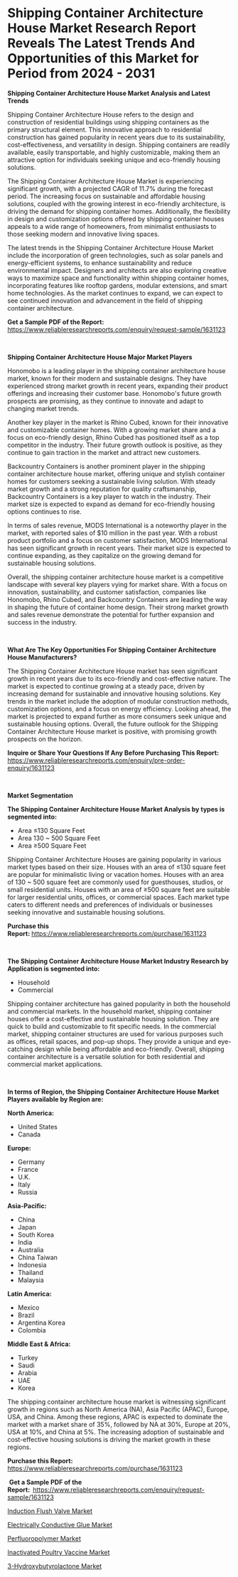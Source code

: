 <p><h1>Shipping Container Architecture House Market Research Report Reveals The Latest Trends And Opportunities of this Market for Period from 2024 - 2031</h1></p><p><strong>Shipping Container Architecture House Market Analysis and Latest Trends</strong></p>
<p><p>Shipping Container Architecture House refers to the design and construction of residential buildings using shipping containers as the primary structural element. This innovative approach to residential construction has gained popularity in recent years due to its sustainability, cost-effectiveness, and versatility in design. Shipping containers are readily available, easily transportable, and highly customizable, making them an attractive option for individuals seeking unique and eco-friendly housing solutions.</p><p>The Shipping Container Architecture House Market is experiencing significant growth, with a projected CAGR of 11.7% during the forecast period. The increasing focus on sustainable and affordable housing solutions, coupled with the growing interest in eco-friendly architecture, is driving the demand for shipping container homes. Additionally, the flexibility in design and customization options offered by shipping container houses appeals to a wide range of homeowners, from minimalist enthusiasts to those seeking modern and innovative living spaces.</p><p>The latest trends in the Shipping Container Architecture House Market include the incorporation of green technologies, such as solar panels and energy-efficient systems, to enhance sustainability and reduce environmental impact. Designers and architects are also exploring creative ways to maximize space and functionality within shipping container homes, incorporating features like rooftop gardens, modular extensions, and smart home technologies. As the market continues to expand, we can expect to see continued innovation and advancement in the field of shipping container architecture.</p></p>
<p><strong>Get a Sample PDF of the Report:&nbsp;</strong> <a href="https://www.reliableresearchreports.com/enquiry/request-sample/1631123">https://www.reliableresearchreports.com/enquiry/request-sample/1631123</a></p>
<p>&nbsp;</p>
<p><strong>Shipping Container Architecture House Major Market Players</strong></p>
<p><p>Honomobo is a leading player in the shipping container architecture house market, known for their modern and sustainable designs. They have experienced strong market growth in recent years, expanding their product offerings and increasing their customer base. Honomobo's future growth prospects are promising, as they continue to innovate and adapt to changing market trends.</p><p>Another key player in the market is Rhino Cubed, known for their innovative and customizable container homes. With a growing market share and a focus on eco-friendly design, Rhino Cubed has positioned itself as a top competitor in the industry. Their future growth outlook is positive, as they continue to gain traction in the market and attract new customers.</p><p>Backcountry Containers is another prominent player in the shipping container architecture house market, offering unique and stylish container homes for customers seeking a sustainable living solution. With steady market growth and a strong reputation for quality craftsmanship, Backcountry Containers is a key player to watch in the industry. Their market size is expected to expand as demand for eco-friendly housing options continues to rise.</p><p>In terms of sales revenue, MODS International is a noteworthy player in the market, with reported sales of $10 million in the past year. With a robust product portfolio and a focus on customer satisfaction, MODS International has seen significant growth in recent years. Their market size is expected to continue expanding, as they capitalize on the growing demand for sustainable housing solutions.</p><p>Overall, the shipping container architecture house market is a competitive landscape with several key players vying for market share. With a focus on innovation, sustainability, and customer satisfaction, companies like Honomobo, Rhino Cubed, and Backcountry Containers are leading the way in shaping the future of container home design. Their strong market growth and sales revenue demonstrate the potential for further expansion and success in the industry.</p></p>
<p>&nbsp;</p>
<p><strong>What Are The Key Opportunities For Shipping Container Architecture House Manufacturers?</strong></p>
<p><p>The Shipping Container Architecture House market has seen significant growth in recent years due to its eco-friendly and cost-effective nature. The market is expected to continue growing at a steady pace, driven by increasing demand for sustainable and innovative housing solutions. Key trends in the market include the adoption of modular construction methods, customization options, and a focus on energy efficiency. Looking ahead, the market is projected to expand further as more consumers seek unique and sustainable housing options. Overall, the future outlook for the Shipping Container Architecture House market is positive, with promising growth prospects on the horizon.</p></p>
<p><strong>Inquire or Share Your Questions If Any Before Purchasing This Report:</strong> <a href="https://www.reliableresearchreports.com/enquiry/pre-order-enquiry/1631123">https://www.reliableresearchreports.com/enquiry/pre-order-enquiry/1631123</a></p>
<p>&nbsp;</p>
<p><strong>Market Segmentation</strong></p>
<p><strong>The Shipping Container Architecture House Market Analysis by types is segmented into:</strong></p>
<p><ul><li>Area ≤130 Square Feet</li><li>Area 130 ~ 500 Square Feet</li><li>Area ≥500 Square Feet</li></ul></p>
<p><p>Shipping Container Architecture Houses are gaining popularity in various market types based on their size. Houses with an area of ≤130 square feet are popular for minimalistic living or vacation homes. Houses with an area of 130 ~ 500 square feet are commonly used for guesthouses, studios, or small residential units. Houses with an area of ≥500 square feet are suitable for larger residential units, offices, or commercial spaces. Each market type caters to different needs and preferences of individuals or businesses seeking innovative and sustainable housing solutions.</p></p>
<p><strong>Purchase this Report:&nbsp;</strong><a href="https://www.reliableresearchreports.com/purchase/1631123">https://www.reliableresearchreports.com/purchase/1631123</a></p>
<p>&nbsp;</p>
<p><strong>The Shipping Container Architecture House Market Industry Research by Application is segmented into:</strong></p>
<p><ul><li>Household</li><li>Commercial</li></ul></p>
<p><p>Shipping container architecture has gained popularity in both the household and commercial markets. In the household market, shipping container houses offer a cost-effective and sustainable housing solution. They are quick to build and customizable to fit specific needs. In the commercial market, shipping container structures are used for various purposes such as offices, retail spaces, and pop-up shops. They provide a unique and eye-catching design while being affordable and eco-friendly. Overall, shipping container architecture is a versatile solution for both residential and commercial market applications.</p></p>
<p>&nbsp;</p>
<p><strong>In terms of Region, the Shipping Container Architecture House Market Players available by Region are:</strong></p>
<p>
    <p> <strong> North America: </strong>
        <ul>
            <li>United States</li>
            <li>Canada</li>
        </ul>
        </p> 
    <p> <strong> Europe: </strong>
        <ul>
            <li>Germany</li>
            <li>France</li>
            <li>U.K.</li>
            <li>Italy</li>
            <li>Russia</li>
        </ul>
        </p> 
    <p> <strong> Asia-Pacific: </strong>
        <ul>
            <li>China</li>
            <li>Japan</li>
            <li>South Korea</li>
            <li>India</li>
            <li>Australia</li>
            <li>China Taiwan</li>
            <li>Indonesia</li>
            <li>Thailand</li>
            <li>Malaysia</li>
        </ul>
        </p> 
    <p> <strong> Latin America: </strong>
        <ul>
            <li>Mexico</li>
            <li>Brazil</li>
            <li>Argentina Korea</li>
            <li>Colombia</li>
        </ul>
        </p> 
    <p> <strong> Middle East & Africa: </strong>
        <ul>
            <li>Turkey</li>
            <li>Saudi</li>
            <li>Arabia</li>
            <li>UAE</li>
            <li>Korea</li>
        </ul>
    </p>
    </p>
<p><p>The shipping container architecture house market is witnessing significant growth in regions such as North America (NA), Asia Pacific (APAC), Europe, USA, and China. Among these regions, APAC is expected to dominate the market with a market share of 35%, followed by NA at 30%, Europe at 20%, USA at 10%, and China at 5%. The increasing adoption of sustainable and cost-effective housing solutions is driving the market growth in these regions.</p></p>
<p><strong>Purchase this Report: </strong><a href="https://www.reliableresearchreports.com/purchase/1631123">https://www.reliableresearchreports.com/purchase/1631123</a></p>
<p>&nbsp;<strong>Get a Sample PDF of the Report:&nbsp;&nbsp;</strong><a href="https://www.reliableresearchreports.com/enquiry/request-sample/1631123">https://www.reliableresearchreports.com/enquiry/request-sample/1631123</a></p>
<p><strong></strong></p>
<p><p><a href="https://military-diascia-e68.notion.site/Induction-Flush-Valve-Market-Offers-Provide-Insightful-Data-for-the-Time-Period-from-2024-to-2031-an-f13da1c683e44689836af40a479b89eb">Induction Flush Valve Market</a></p><p><a href="https://view.publitas.com/reportprime-1/electrically-conductive-glue-market-analysis-and-market-size-global-industry-overview-market-segmentation-and-forecast-2024-to-2031/">Electrically Conductive Glue Market</a></p><p><a href="https://view.publitas.com/reportprime-1/perfluoropolymer-market-research-report-forecasted-for-period-from-2024-2031-by-market-type-market-application-and-region/">Perfluoropolymer Market</a></p><p><a href="https://meowing-canidae-761.notion.site/Inactivated-Poultry-Vaccine-Market-Size-Growth-and-Forecast-from-2024-2031-37adb457d89747b2a5004b1541170f70">Inactivated Poultry Vaccine Market</a></p><p><a href="https://github.com/moyahfrancoestellec51j635wcx/Market-Research-Report-List-1/blob/main/3-hydroxybutyrolactone-market.md">3-Hydroxybutyrolactone Market</a></p></p>